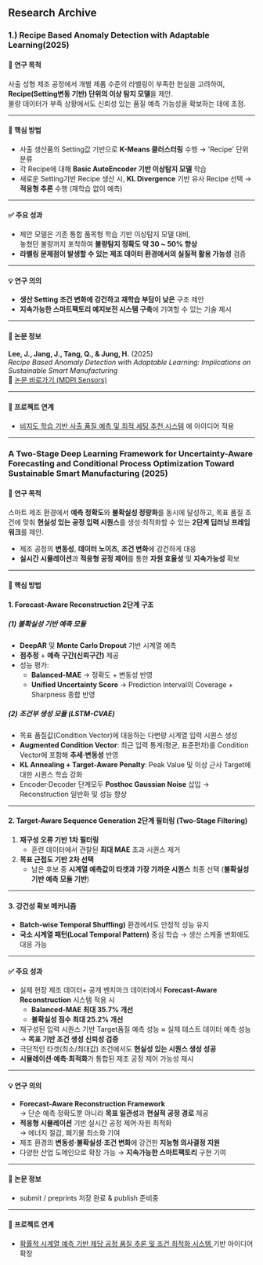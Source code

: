 ## Research Archive 

### 1.) Recipe Based Anomaly Detection with Adaptable Learning(2025)
#### 📌 연구 목적  
사출 성형 제조 공정에서 개별 제품 수준의 라벨링이 부족한 현실을 고려하여,  
**Recipe(Setting변동 기반) 단위의 이상 탐지 모델**을 제안.  
불량 데이터가 부족 상황에서도 신뢰성 있는 품질 예측 가능성을 확보하는 데에 초점.

---

#### 🧠 핵심 방법  
- 사출 생산품의 Setting값 기반으로 **K-Means 클러스터링** 수행 → 'Recipe' 단위 분류  
- 각 Recipe에 대해 **Basic AutoEncoder 기반 이상탐지 모델** 학습  
- 새로운 Setting기반 Recipe 생산 시, **KL Divergence** 기반 유사 Recipe 선택 → **적응형 추론** 수행 (재학습 없이 예측)

---

#### ✅ 주요 성과  
- 제안 모델은 기존 통합 품목형 학습 기반 이상탐지 모델 대비,  
  놓쳤던 불량까지 포착하여 **불량탐지 정확도 약 30 ~ 50% 향상**   
- **라벨링 문제점이 발생할 수 있는 제조 데이터 환경에서의 실질적 활용 가능성** 검증

---

#### 💡 연구 의의  
- **생산 Setting 조건 변화에 강건하고 재학습 부담이 낮은** 구조 제안  
- **지속가능한 스마트팩토리 예지보전 시스템 구축**에 기여할 수 있는 기술 제시

---

#### 📄 논문 정보  
**Lee, J., Jang, J., Tang, Q., & Jung, H.** (2025)  
*Recipe Based Anomaly Detection with Adaptable Learning: Implications on Sustainable Smart Manufacturing*  
🔗 [논문 바로가기 (MDPI Sensors)](https://doi.org/10.3390/s25051457)

---

#### 📝 프로젝트 연계  
- [비지도 학습 기반 사출 품질 예측 및 최적 세팅 추천 시스템](https://github.com/iureifjdkncd/B2B_AI_Projects/tree/main/Project_A) 에 아이디어 적용 


--- 
### A Two-Stage Deep Learning Framework for Uncertainty-Aware Forecasting and Conditional Process Optimization Toward Sustainable Smart Manufacturing (2025)

#### 📌 연구 목적
스마트 제조 환경에서 **예측 정확도**와 **불확실성 정량화**를 동시에 달성하고, 목표 품질 조건에 맞춰 **현실성 있는 공정 입력 시퀀스**를 생성·최적화할 수 있는 **2단계 딥러닝 프레임워크**를 제안.

- 제조 공정의 **변동성**, **데이터 노이즈**, **조건 변화**에 강건하게 대응  
- **실시간 시뮬레이션**과 **적응형 공정 제어**를 통한 **자원 효율성** 및 **지속가능성** 확보  

---

#### 🧠 핵심 방법

#### 1. **Forecast-Aware Reconstruction 2단계 구조**

##### (1) 불확실성 기반 예측 모듈
- **DeepAR** 및 **Monte Carlo Dropout** 기반 시계열 예측
- **점추정** + **예측 구간(신뢰구간)** 제공
- 성능 평가:  
  - **Balanced-MAE** → 정확도 + 변동성 반영  
  - **Unified Uncertainty Score** → Prediction Interval의 Coverage + Sharpness 종합 반영  

##### (2) 조건부 생성 모듈 (LSTM-CVAE)
- 목표 품질값(Condition Vector)에 대응하는 다변량 시계열 입력 시퀀스 생성
- **Augmented Condition Vector**: 최근 입력 통계(평균, 표준편차)를 Condition Vector에 포함해 **추세·변동성** 반영
- **KL Annealing + Target-Aware Penalty**: Peak Value 및 이상 근사 Target에 대한 시퀀스 학습 강화
- Encoder·Decoder 단계모두 **Posthoc Gaussian Noise** 삽입 → Reconstruction 일반화 및 성능 향상

---

#### 2. **Target-Aware Sequence Generation 2단계 필터링 (Two-Stage Filtering)**

1. **재구성 오류 기반 1차 필터링**  
   - 훈련 데이터에서 관찰된 **최대 MAE** 초과 시퀀스 제거
2. **목표 근접도 기반 2차 선택**  
   - 남은 후보 중 **시계열 예측값이 타겟과 가장 가까운 시퀀스** 최종 선택 (**불확실성 기반 예측 모듈 기반**)

---

#### 3. **강건성 확보 메커니즘**
- **Batch-wise Temporal Shuffling)** 환경에서도 안정적 성능 유지
- **국소 시계열 패턴(Local Temporal Pattern)** 중심 학습 → 생산 스케줄 변화에도 대응 가능

---

#### ✅ 주요 성과
- 실제 현장 제조 데이터+ 공개 벤치마크 데이터에서 **Forecast-Aware Reconstruction** 시스템 적용 시
  - **Balanced-MAE 최대 35.7% 개선**  
  - **불확실성 점수 최대 25.2% 개선**
- 재구성된 입력 시퀀스 기반 Target품질 예측 성능 ≈ 실제 테스트 데이터 예측 성능 → **목표 기반 조건 생성 신뢰성 검증**
- 극단적인 타겟(최소/최대값) 조건에서도 **현실성 있는 시퀀스 생성 성공**
- **시뮬레이션·예측·최적화**가 통합된 제조 공정 제어 가능성 제시

---

#### 💡 연구 의의
- **Forecast-Aware Reconstruction Framework**  
  → 단순 예측 정확도뿐 아니라 **목표 일관성**과 **현실적 공정 경로** 제공
- **적응형 시뮬레이션** 기반 실시간 공정 제어·자원 최적화  
  → 에너지 절감, 폐기물 최소화 기여
- 제조 환경의 **변동성·불확실성·조건 변화**에 강건한 **지능형 의사결정 지원**
- 다양한 산업 도메인으로 확장 가능 → **지속가능한 스마트팩토리** 구현 기여

---

#### 📄 논문 정보  

- submit / preprints 저장 완료 & publish 준비중

---

#### 📝 프로젝트 연계  
- [확률적 시계열 예측 기반 제당 공정 품질 추론 및 조건 최적화 시스템 ](https://github.com/iureifjdkncd/B2B_AI_Projects/tree/main/Project_B) 기반 아이디어 확장

